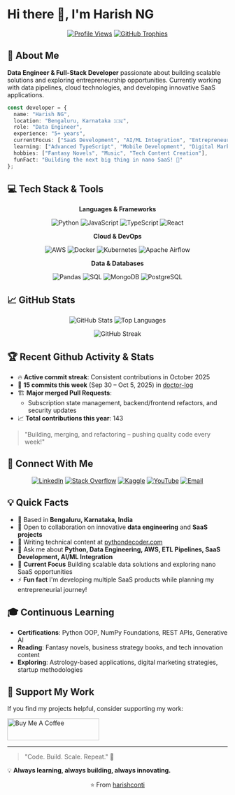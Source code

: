 # Hi there 👋, I'm Harish NG


<div align="center">

[![Profile Views](https://komarev.com/ghpvc/?username=harishconti&label=Profile%20views&color=0e75b6&style=flat)](https://github.com/harishconti)
  [![GitHub Trophies](https://github-profile-trophy.vercel.app/?username=harishconti&theme=flat&no-frame=true&margin-w=30)](https://github.com/harishconti)

</div>

## 🚀 About Me

**Data Engineer & Full-Stack Developer** passionate about building scalable solutions and exploring entrepreneurship opportunities. Currently working with data pipelines, cloud technologies, and developing innovative SaaS applications.

```typescript
const developer = {
  name: "Harish NG",
  location: "Bengaluru, Karnataka 🇮🇳",
  role: "Data Engineer",
  experience: "5+ years",
  currentFocus: ["SaaS Development", "AI/ML Integration", "Entrepreneurship"],
  learning: ["Advanced TypeScript", "Mobile Development", "Digital Marketing"],
  hobbies: ["Fantasy Novels", "Music", "Tech Content Creation"],
  funFact: "Building the next big thing in nano SaaS! 🚀"
};
```

## 💻 Tech Stack & Tools

<div align="center">

**Languages & Frameworks**

![Python](https://img.shields.io/badge/-Python-3776AB?style=flat&logo=python&logoColor=white)
![JavaScript](https://img.shields.io/badge/-JavaScript-F7DF1E?style=flat&logo=javascript&logoColor=black)
![TypeScript](https://img.shields.io/badge/-TypeScript-3178C6?style=flat&logo=typescript&logoColor=white)
![React](https://img.shields.io/badge/-React-61DAFB?style=flat&logo=react&logoColor=black)

**Cloud & DevOps**

![AWS](https://img.shields.io/badge/-AWS-232F3E?style=flat&logo=amazon-aws&logoColor=white)
![Docker](https://img.shields.io/badge/-Docker-2496ED?style=flat&logo=docker&logoColor=white)
![Kubernetes](https://img.shields.io/badge/-Kubernetes-326CE5?style=flat&logo=kubernetes&logoColor=white)
![Apache Airflow](https://img.shields.io/badge/-Apache%20Airflow-017CEE?style=flat&logo=apache-airflow&logoColor=white)

**Data & Databases**

![Pandas](https://img.shields.io/badge/-Pandas-150458?style=flat&logo=pandas&logoColor=white)
![SQL](https://img.shields.io/badge/-SQL-4479A1?style=flat&logo=mysql&logoColor=white)
![MongoDB](https://img.shields.io/badge/-MongoDB-47A248?style=flat&logo=mongodb&logoColor=white)
![PostgreSQL](https://img.shields.io/badge/-PostgreSQL-336791?style=flat&logo=postgresql&logoColor=white)

</div>

## 📈 GitHub Stats

<div align="center">

![GitHub Stats](https://github-readme-stats.vercel.app/api?username=harishconti&show_icons=true&theme=radical&hide_border=true)
![Top Languages](https://github-readme-stats.vercel.app/api/top-langs/?username=harishconti&layout=compact&theme=radical&hide_border=true)

![GitHub Streak](https://github-readme-streak-stats.herokuapp.com/?user=harishconti&theme=radical&hide_border=true)

</div>

## 🏆 Recent Github Activity & Stats

- 🔥 **Active commit streak**: Consistent contributions in October 2025
- 📝 **15 commits this week** (Sep 30 – Oct 5, 2025) in [doctor-log](https://github.com/harishconti/doctor-log)
- 🏗️ **Major merged Pull Requests**:
  - Subscription state management, backend/frontend refactors, and security updates
- 📈 **Total contributions this year**: 143

> "Building, merging, and refactoring – pushing quality code every week!"

## 🤝 Connect With Me

<p align="center">
  <a href="https://linkedin.com/in/harish-n-g"><img src="https://img.shields.io/badge/-LinkedIn-0077B5?style=for-the-badge&logo=linkedin&logoColor=white" alt="LinkedIn"/></a>
  <a href="https://stackoverflow.com/users/23112840/harish"><img src="https://img.shields.io/badge/-Stack%20Overflow-FE7A16?style=for-the-badge&logo=stack-overflow&logoColor=white" alt="Stack Overflow"/></a>
  <a href="https://kaggle.com/ngharish"><img src="https://img.shields.io/badge/-Kaggle-20BEFF?style=for-the-badge&logo=kaggle&logoColor=white" alt="Kaggle"/></a>
  <a href="https://www.youtube.com/c/@pythondecoder101"><img src="https://img.shields.io/badge/-YouTube-FF0000?style=for-the-badge&logo=youtube&logoColor=white" alt="YouTube"/></a>
  <a href="mailto:harishng@pythondecoder.com"><img src="https://img.shields.io/badge/-Email-D14836?style=for-the-badge&logo=gmail&logoColor=white" alt="Email"/></a>
</p>

## 💡 Quick Facts

- 🏢 Based in **Bengaluru, Karnataka, India**
- 💼 Open to collaboration on innovative **data engineering** and **SaaS projects**
- 📝 Writing technical content at [pythondecoder.com](https://pythondecoder.com/)
- 💬 Ask me about **Python, Data Engineering, AWS, ETL Pipelines, SaaS Development, AI/ML Integration**
- 🎯 **Current Focus** Building scalable data solutions and exploring nano SaaS opportunities
- ⚡ **Fun fact** I'm developing multiple SaaS products while planning my entrepreneurial journey!

## 🎓 Continuous Learning

- **Certifications**: Python OOP, NumPy Foundations, REST APIs, Generative AI
- **Reading**: Fantasy novels, business strategy books, and tech innovation content
- **Exploring**: Astrology-based applications, digital marketing strategies, startup methodologies

## 💖 Support My Work

If you find my projects helpful, consider supporting my work:

<a href="https://www.buymeacoffee.com/harishng"><img src="https://cdn.buymeacoffee.com/buttons/v2/default-yellow.png" height="50" width="210" alt="Buy Me A Coffee"/></a>

---

> "Code. Build. Scale. Repeat." 🚀

💡 **Always learning, always building, always innovating.**

<p align="center">⭐️ From <a href="https://github.com/harishconti">harishconti</a></p>

